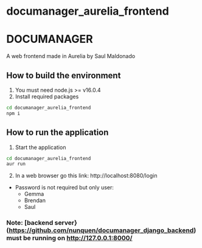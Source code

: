 # documanager_aurelia_frontend
# DOCUMANAGER
A web frontend made in Aurelia by Saul Maldonado
## How to build the environment
1. You must need node.js >= v16.0.4
2. Install required packages 
```bash
cd documanager_aurelia_frontend
npm i
```
## How to run the application
1. Start the application
```bash
cd documanager_aurelia_frontend
aur run
```
2. In a web browser go this link: http://localhost:8080/login
- Password is not required but only user:
  - Gemma
  - Brendan
  - Saul
### Note: [backend server}(https://github.com/nunquen/documanager_django_backend) must be running on http://127.0.0.1:8000/

